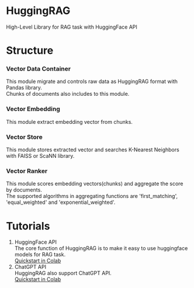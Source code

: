 # HuggingRAG
High-Level Library for RAG task with HuggingFace API

# Structure
### Vector Data Container
This module migrate and controls raw data as HuggingRAG format with Pandas library.<br>
Chunks of documents also includes to this module.
### Vector Embedding
This module extract embedding vector from chunks.
### Vector Store
This module stores extracted vector and searches K-Nearest Neighbors with FAISS or ScaNN library.
### Vector Ranker
This module scores embedding vectors(chunks) and aggregate the score by documents.<br>
The supported algorithms in aggregating functions are 'first_matching', 'equal_weighted' and 'exponential_weighted'.

# Tutorials
1. HuggingFace API  
The core function of HuggingRAG is to make it easy to use huggingface models for RAG task.  
[Quickstart in Colab](https://colab.research.google.com/drive/1B56CaYywB1FZUp2a566i8bOyoLvvPnd8?usp=sharing)
2. ChatGPT API  
HuggingRAG also support ChatGPT API.  
[Quickstart in Colab](https://colab.research.google.com/drive/1oZLkRW4YYqHPSXXM3XJWoXMeWhPyxIa2?usp=sharing)
